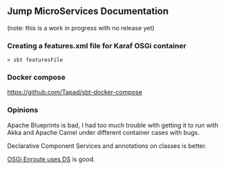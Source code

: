 ## Jump MicroServices Documentation

(note: this is a work in progress with no release yet)

### Creating a features.xml file for Karaf OSGi container

    > sbt featuresFile

### Docker compose

https://github.com/Tapad/sbt-docker-compose

### Opinions

Apache Blueprints is bad, I had too much trouble with getting it to run with Akka and Apache Camel under different container cases with bugs.

Declarative Component Services and annotations on classes is better.

[OSGi Enroute uses DS](http://enroute.osgi.org/) is good.
